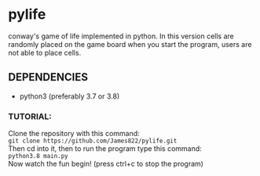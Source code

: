 # pylife
conway's game of life implemented in python.
In this version cells are randomly placed on the game board when you start the program, users are not able to place cells.

## DEPENDENCIES
- python3 (preferably 3.7 or 3.8)

### TUTORIAL:
Clone the repository with this command:\
`git clone https://github.com/James822/pylife.git`\
Then cd into it, then to run the program type this command:\
`python3.8 main.py`\
Now watch the fun begin! (press ctrl+c to stop the program)
